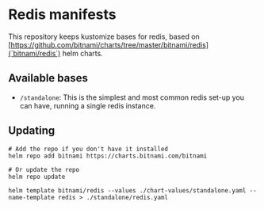 # Redis manifests

This repository keeps kustomize bases for redis, based on [https://github.com/bitnami/charts/tree/master/bitnami/redis](`bitnami/redis`) helm charts.

## Available bases

- `/standalone`: This is the simplest and most common redis set-up you can have, running a single redis instance.

## Updating

```
# Add the repo if you don't have it installed
helm repo add bitnami https://charts.bitnami.com/bitnami

# Or update the repo
helm repo update

helm template bitnami/redis --values ./chart-values/standalone.yaml --name-template redis > ./standalone/redis.yaml
```
